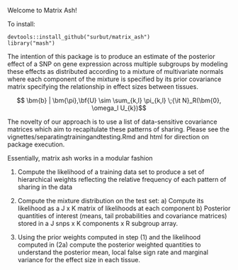 Welcome to Matrix Ash!


To install:

```
devtools::install_github("surbut/matrix_ash")
library("mash")

```

The intention of this package is to produce an estimate of the posterior effect of a SNP on gene expression across multiple subgroups by modeling these effects as distributed according to a mixture of multivariate normals where each component of the mixture is specified by its prior covariance matrix specifying the relationship in effect sizes between tissues. 
 

 $$ \bm{b} | \bm{\pi},\bf{U} \sim \sum_{k,l} \pi_{k,l} \;{\it N}_R(\bm{0}, \omega_l U_{k})$$



The novelty of our approach is to use a list of data-sensitive covariance matrices which aim to recapitulate these patterns of sharing. Please see the vignettes/separatingtrainingandtesting.Rmd and html for direction on package execution.

Essentially, matrix ash works in a modular fashion 

1) Compute the likelihood of a training data set to produce a set of hierarchical weights reflecting the relative frequency of each pattern of sharing in the data

2) Compute the mixture distribution on the test set:
   a)  Compute its likelihood as a J x K matrix of likelihoods at each component
   b) Posterior quantities of interest (means, tail probabilities and covariance matrices) stored in a J snps x K components x R subgroup array.

3) Using the prior weights computed in step (1) and the  likelihood computed in (2a) compute the posterior weighted quantities to understand the posterior mean, local false sign rate and marginal variance for the effect size in each tissue.
